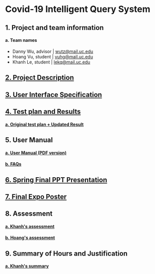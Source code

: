 # Covid-19 Intelligent Query System

## 1. Project and team information
#### a. Team names
- Danny Wu, advisor | wutz@mail.uc.edu
- Hoang Vu, student | vuhg@mail.uc.edu
- Khanh Le, student | lekq@mail.uc.edu 


## [2. Project Description](Project-Description.md)


## [3. User Interface Specification](User_Interface_Specification) 

## [4. Test plan and Results](Test_Plan)
#### [a. Original test plan + Updated Result](Test_Plan/TestPlan_and_UpdatedResult.docx)


## 5. User Manual
#### [a. User Manual (PDF version)](User_Manual/COVID-IQS%20Instruction.pdf)
#### [b. FAQs ](User_Manual/FAQ.docx)

## [6. Spring Final PPT Presentation](Presentation_Slidedeck.pptx)
## [7. Final Expo Poster](ExpoPoster.pdf)

## 8. Assessment
#### [a. Khanh's assessment](Personal_Assessment/Khanh_Le)
#### [b. Hoang's assessment](Personal_Assessment/Hoang_Vu)

## 9. Summary of Hours and Justification
#### [a. Khanh's summary](Personal_Assessment/Khanh_Le)









